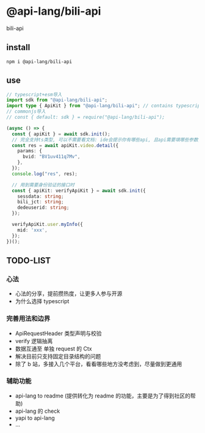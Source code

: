 # @api-lang/bili-api

bili-api

## install

`npm i @api-lang/bili-api`

## use

```typescript
// typescript+esm导入
import sdk from "@api-lang/bili-api";
import type { ApiKit } from "@api-lang/bili-api"; // contains typescript types for all APIs
// commonjs导入
// const { default: sdk } = require("@api-lang/bili-api");

(async () => {
  const { apiKit } = await sdk.init();
  // 完全支持ts类型, 可以不需要看文档: ide会提示你有哪些api, 且api需要填哪些参数, 返回的数据是什么
  const res = await apiKit.video.detail({
    params: {
      bvid: "BV1uv411q7Mv",
    },
  });
  console.log("res", res);

  // 用到需要身份验证的接口时
  const { apiKit: verifyApiKit } = await sdk.init({
    sessdata: string;
    bili_jct: string;
    dedeuserid: string;
  });

  verifyApiKit.user.myInfo({
    mid: 'xxx',
  });
})();
```

## TODO-LIST

### 心法

- 心法的分享，提前攒热度，让更多人参与开源
- 为什么选择 typescript

### 完善用法和边界

- ApiRequestHeader 类型声明与校验
- verify 逻辑抽离
- 数据互通至 单独 request 的 Ctx
- 解决目前只支持固定目录结构的问题
- 除了 b 站，多接入几个平台，看看哪些地方没考虑到，尽量做到更通用

### 辅助功能

- api-lang to readme (提供转化为 readme 的功能，主要是为了得到社区的帮助)
- api-lang 的 check
- yapi to api-lang
- ...
